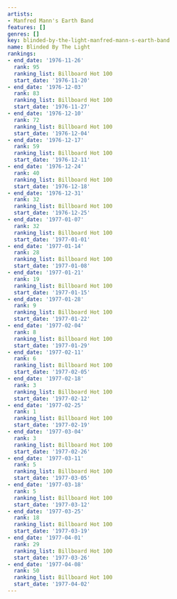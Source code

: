 ```yaml
---
artists:
- Manfred Mann's Earth Band
features: []
genres: []
key: blinded-by-the-light-manfred-mann-s-earth-band
name: Blinded By The Light
rankings:
- end_date: '1976-11-26'
  rank: 95
  ranking_list: Billboard Hot 100
  start_date: '1976-11-20'
- end_date: '1976-12-03'
  rank: 83
  ranking_list: Billboard Hot 100
  start_date: '1976-11-27'
- end_date: '1976-12-10'
  rank: 72
  ranking_list: Billboard Hot 100
  start_date: '1976-12-04'
- end_date: '1976-12-17'
  rank: 59
  ranking_list: Billboard Hot 100
  start_date: '1976-12-11'
- end_date: '1976-12-24'
  rank: 40
  ranking_list: Billboard Hot 100
  start_date: '1976-12-18'
- end_date: '1976-12-31'
  rank: 32
  ranking_list: Billboard Hot 100
  start_date: '1976-12-25'
- end_date: '1977-01-07'
  rank: 32
  ranking_list: Billboard Hot 100
  start_date: '1977-01-01'
- end_date: '1977-01-14'
  rank: 28
  ranking_list: Billboard Hot 100
  start_date: '1977-01-08'
- end_date: '1977-01-21'
  rank: 19
  ranking_list: Billboard Hot 100
  start_date: '1977-01-15'
- end_date: '1977-01-28'
  rank: 9
  ranking_list: Billboard Hot 100
  start_date: '1977-01-22'
- end_date: '1977-02-04'
  rank: 8
  ranking_list: Billboard Hot 100
  start_date: '1977-01-29'
- end_date: '1977-02-11'
  rank: 6
  ranking_list: Billboard Hot 100
  start_date: '1977-02-05'
- end_date: '1977-02-18'
  rank: 3
  ranking_list: Billboard Hot 100
  start_date: '1977-02-12'
- end_date: '1977-02-25'
  rank: 1
  ranking_list: Billboard Hot 100
  start_date: '1977-02-19'
- end_date: '1977-03-04'
  rank: 3
  ranking_list: Billboard Hot 100
  start_date: '1977-02-26'
- end_date: '1977-03-11'
  rank: 5
  ranking_list: Billboard Hot 100
  start_date: '1977-03-05'
- end_date: '1977-03-18'
  rank: 5
  ranking_list: Billboard Hot 100
  start_date: '1977-03-12'
- end_date: '1977-03-25'
  rank: 18
  ranking_list: Billboard Hot 100
  start_date: '1977-03-19'
- end_date: '1977-04-01'
  rank: 29
  ranking_list: Billboard Hot 100
  start_date: '1977-03-26'
- end_date: '1977-04-08'
  rank: 50
  ranking_list: Billboard Hot 100
  start_date: '1977-04-02'
---
```



